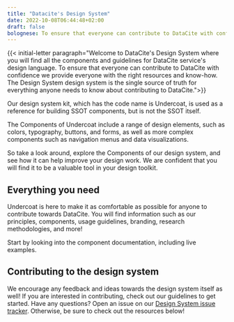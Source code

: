```yaml
---
title: "Datacite's Design System"
date: 2022-10-08T06:44:48+02:00
draft: false
bolognese: To ensure that everyone can contribute to DataCite with confidence we provide everyone with the right resources and know-how. The Undercoat design system is the single source of truth for everything anyone needs to know about contributing to DataCite.
---
```



{{< initial-letter paragraph="Welcome to DataCite's Design System where you will find all the components and guidelines for DataCite service's design language. To ensure that everyone can contribute to DataCite with confidence we provide everyone with the right resources and know-how. The Design System design system is the single source of truth for everything anyone needs to know about contributing to DataCite.">}}


Our design system kit, which has the code name is Undercoat, is used as a reference for building SSOT components, but is not the SSOT itself.

The Components of Undercoat include a range of design elements, such as colors, typography, buttons, and forms, as well as more complex components such as navigation menus and data visualizations.

So take a look around, explore the Components of our design system, and see how it can help improve your design work. We are confident that you will find it to be a valuable tool in your design toolkit.


## Everything you need 
Undercoat is here to make it as comfortable as possible for anyone to contribute towards DataCite. You will find information such as our principles, components, usage guidelines, branding, research methodologies, and more!

Start by looking into the component documentation, including live examples.


## Contributing to the design system 
We encourage any feedback and ideas towards the design system itself as well! If you are interested in contributing, check out our guidelines to get started. Have any questions? Open an issue on our [Design System issue tracker](https://github.com/datacite/undercoat/issues). Otherwise, be sure to check out the resources below!


